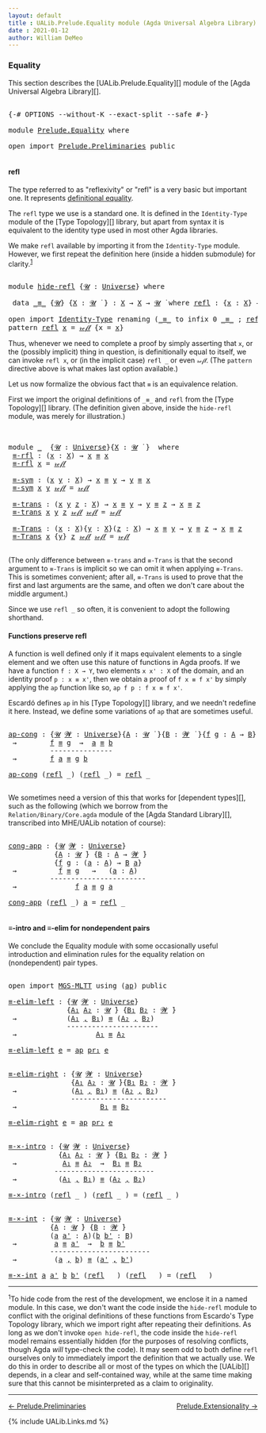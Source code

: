 ```yaml
---
layout: default
title : UALib.Prelude.Equality module (Agda Universal Algebra Library)
date : 2021-01-12
author: William DeMeo
---
```


### <a id="equality">Equality</a>

This section describes the [UALib.Prelude.Equality][] module of the [Agda Universal Algebra Library][].

<pre class="Agda">

<a id="291" class="Symbol">{-#</a> <a id="295" class="Keyword">OPTIONS</a> <a id="303" class="Pragma">--without-K</a> <a id="315" class="Pragma">--exact-split</a> <a id="329" class="Pragma">--safe</a> <a id="336" class="Symbol">#-}</a>

<a id="341" class="Keyword">module</a> <a id="348" href="Prelude.Equality.html" class="Module">Prelude.Equality</a> <a id="365" class="Keyword">where</a>

<a id="372" class="Keyword">open</a> <a id="377" class="Keyword">import</a> <a id="384" href="Prelude.Preliminaries.html" class="Module">Prelude.Preliminaries</a> <a id="406" class="Keyword">public</a>

</pre>

#### <a id="refl">refl</a>

The type referred to as "reflexivity" or "refl" is a very basic but important one. It represents [definitional equality](https://ncatlab.org/nlab/show/equality#definitional_equality).

The `refl` type we use is a standard one. It is defined in the `Identity-Type` module of the [Type Topology][] library, but apart from syntax it is equivalent to the identity type used in most other Agda libraries.

We make `refl` available by importing it from the `Identity-Type` module.  However, we first repeat the definition here (inside a hidden submodule) for clarity.<sup>[1](Prelude.Equality.html#fn1)</sup>

<pre class="Agda">

<a id="1072" class="Keyword">module</a> <a id="hide-refl"></a><a id="1079" href="Prelude.Equality.html#1079" class="Module">hide-refl</a> <a id="1089" class="Symbol">{</a><a id="1090" href="Prelude.Equality.html#1090" class="Bound">𝓤</a> <a id="1092" class="Symbol">:</a> <a id="1094" href="Agda.Primitive.html#423" class="Postulate">Universe</a><a id="1102" class="Symbol">}</a> <a id="1104" class="Keyword">where</a>

 <a id="1112" class="Keyword">data</a> <a id="hide-refl._≡_"></a><a id="1117" href="Prelude.Equality.html#1117" class="Datatype Operator">_≡_</a> <a id="1121" class="Symbol">{</a><a id="1122" href="Prelude.Equality.html#1122" class="Bound">𝓤</a><a id="1123" class="Symbol">}</a> <a id="1125" class="Symbol">{</a><a id="1126" href="Prelude.Equality.html#1126" class="Bound">X</a> <a id="1128" class="Symbol">:</a> <a id="1130" href="Prelude.Equality.html#1122" class="Bound">𝓤</a> <a id="1132" href="Universes.html#403" class="Function Operator">̇</a> <a id="1134" class="Symbol">}</a> <a id="1136" class="Symbol">:</a> <a id="1138" href="Prelude.Equality.html#1126" class="Bound">X</a> <a id="1140" class="Symbol">→</a> <a id="1142" href="Prelude.Equality.html#1126" class="Bound">X</a> <a id="1144" class="Symbol">→</a> <a id="1146" href="Prelude.Equality.html#1122" class="Bound">𝓤</a> <a id="1148" href="Universes.html#403" class="Function Operator">̇</a> <a id="1150" class="Keyword">where</a> <a id="hide-refl._≡_.refl"></a><a id="1156" href="Prelude.Equality.html#1156" class="InductiveConstructor">refl</a> <a id="1161" class="Symbol">:</a> <a id="1163" class="Symbol">{</a><a id="1164" href="Prelude.Equality.html#1164" class="Bound">x</a> <a id="1166" class="Symbol">:</a> <a id="1168" href="Prelude.Equality.html#1126" class="Bound">X</a><a id="1169" class="Symbol">}</a> <a id="1171" class="Symbol">→</a> <a id="1173" href="Prelude.Equality.html#1164" class="Bound">x</a> <a id="1175" href="Prelude.Equality.html#1117" class="Datatype Operator">≡</a> <a id="1177" href="Prelude.Equality.html#1164" class="Bound">x</a>

<a id="1180" class="Keyword">open</a> <a id="1185" class="Keyword">import</a> <a id="1192" href="Identity-Type.html" class="Module">Identity-Type</a> <a id="1206" class="Keyword">renaming</a> <a id="1215" class="Symbol">(</a><a id="1216" href="Identity-Type.html#121" class="Datatype Operator">_≡_</a> <a id="1220" class="Symbol">to</a> <a id="1223" class="Keyword">infix</a> <a id="1229" class="Number">0</a> <a id="_≡_"></a><a id="1231" href="Prelude.Equality.html#1231" class="Datatype Operator">_≡_</a> <a id="1235" class="Symbol">;</a> <a id="1237" href="Identity-Type.html#162" class="InductiveConstructor">refl</a> <a id="1242" class="Symbol">to</a> <a id="refl"></a><a id="1245" href="Prelude.Equality.html#1245" class="InductiveConstructor">𝓇ℯ𝒻𝓁</a><a id="1249" class="Symbol">)</a> <a id="1251" class="Keyword">public</a>
<a id="1258" class="Keyword">pattern</a> <a id="refl"></a><a id="1266" href="Prelude.Equality.html#1266" class="InductiveConstructor">refl</a> <a id="1271" href="Prelude.Equality.html#1285" class="Bound">x</a> <a id="1273" class="Symbol">=</a> <a id="1275" href="Prelude.Equality.html#1245" class="InductiveConstructor">𝓇ℯ𝒻𝓁</a> <a id="1280" class="Symbol">{</a>x <a id="1283" class="Symbol">=</a> <a id="1285" href="Prelude.Equality.html#1285" class="Bound">x</a><a id="1286" class="Symbol">}</a>
</pre>

Thus, whenever we need to complete a proof by simply asserting that `x`, or the (possibly implicit) thing in question, is definitionally equal to itself, we can invoke `refl x`, or (in the implicit case) `refl _` or even `𝓇ℯ𝒻𝓁`. (The `pattern` directive above is what makes last option available.)


Let us now formalize the obvious fact that `≡` is an equivalence relation.

First we import the original definitions of `_≡_` and `refl` from the [Type Topology][] library. (The definition given above, inside the `hide-refl` module, was merely for illustration.)

<pre class="Agda">


<a id="1879" class="Keyword">module</a> <a id="1886" href="Prelude.Equality.html#1886" class="Module">_</a>  <a id="1889" class="Symbol">{</a><a id="1890" href="Prelude.Equality.html#1890" class="Bound">𝓤</a> <a id="1892" class="Symbol">:</a> <a id="1894" href="Agda.Primitive.html#423" class="Postulate">Universe</a><a id="1902" class="Symbol">}{</a><a id="1904" href="Prelude.Equality.html#1904" class="Bound">X</a> <a id="1906" class="Symbol">:</a> <a id="1908" href="Prelude.Equality.html#1890" class="Bound">𝓤</a> <a id="1910" href="Universes.html#403" class="Function Operator">̇</a> <a id="1912" class="Symbol">}</a>  <a id="1915" class="Keyword">where</a>
 <a id="1922" href="Prelude.Equality.html#1922" class="Function">≡-rfl</a> <a id="1928" class="Symbol">:</a> <a id="1930" class="Symbol">(</a><a id="1931" href="Prelude.Equality.html#1931" class="Bound">x</a> <a id="1933" class="Symbol">:</a> <a id="1935" href="Prelude.Equality.html#1904" class="Bound">X</a><a id="1936" class="Symbol">)</a> <a id="1938" class="Symbol">→</a> <a id="1940" href="Prelude.Equality.html#1931" class="Bound">x</a> <a id="1942" href="Prelude.Equality.html#1231" class="Datatype Operator">≡</a> <a id="1944" href="Prelude.Equality.html#1931" class="Bound">x</a>
 <a id="1947" href="Prelude.Equality.html#1922" class="Function">≡-rfl</a> <a id="1953" href="Prelude.Equality.html#1953" class="Bound">x</a> <a id="1955" class="Symbol">=</a> <a id="1957" href="Prelude.Equality.html#1245" class="InductiveConstructor">𝓇ℯ𝒻𝓁</a>

 <a id="1964" href="Prelude.Equality.html#1964" class="Function">≡-sym</a> <a id="1970" class="Symbol">:</a> <a id="1972" class="Symbol">(</a><a id="1973" href="Prelude.Equality.html#1973" class="Bound">x</a> <a id="1975" href="Prelude.Equality.html#1975" class="Bound">y</a> <a id="1977" class="Symbol">:</a> <a id="1979" href="Prelude.Equality.html#1904" class="Bound">X</a><a id="1980" class="Symbol">)</a> <a id="1982" class="Symbol">→</a> <a id="1984" href="Prelude.Equality.html#1973" class="Bound">x</a> <a id="1986" href="Prelude.Equality.html#1231" class="Datatype Operator">≡</a> <a id="1988" href="Prelude.Equality.html#1975" class="Bound">y</a> <a id="1990" class="Symbol">→</a> <a id="1992" href="Prelude.Equality.html#1975" class="Bound">y</a> <a id="1994" href="Prelude.Equality.html#1231" class="Datatype Operator">≡</a> <a id="1996" href="Prelude.Equality.html#1973" class="Bound">x</a>
 <a id="1999" href="Prelude.Equality.html#1964" class="Function">≡-sym</a> <a id="2005" href="Prelude.Equality.html#2005" class="Bound">x</a> <a id="2007" href="Prelude.Equality.html#2007" class="Bound">y</a> <a id="2009" href="Prelude.Equality.html#1245" class="InductiveConstructor">𝓇ℯ𝒻𝓁</a> <a id="2014" class="Symbol">=</a> <a id="2016" href="Prelude.Equality.html#1245" class="InductiveConstructor">𝓇ℯ𝒻𝓁</a>

 <a id="2023" href="Prelude.Equality.html#2023" class="Function">≡-trans</a> <a id="2031" class="Symbol">:</a> <a id="2033" class="Symbol">(</a><a id="2034" href="Prelude.Equality.html#2034" class="Bound">x</a> <a id="2036" href="Prelude.Equality.html#2036" class="Bound">y</a> <a id="2038" href="Prelude.Equality.html#2038" class="Bound">z</a> <a id="2040" class="Symbol">:</a> <a id="2042" href="Prelude.Equality.html#1904" class="Bound">X</a><a id="2043" class="Symbol">)</a> <a id="2045" class="Symbol">→</a> <a id="2047" href="Prelude.Equality.html#2034" class="Bound">x</a> <a id="2049" href="Prelude.Equality.html#1231" class="Datatype Operator">≡</a> <a id="2051" href="Prelude.Equality.html#2036" class="Bound">y</a> <a id="2053" class="Symbol">→</a> <a id="2055" href="Prelude.Equality.html#2036" class="Bound">y</a> <a id="2057" href="Prelude.Equality.html#1231" class="Datatype Operator">≡</a> <a id="2059" href="Prelude.Equality.html#2038" class="Bound">z</a> <a id="2061" class="Symbol">→</a> <a id="2063" href="Prelude.Equality.html#2034" class="Bound">x</a> <a id="2065" href="Prelude.Equality.html#1231" class="Datatype Operator">≡</a> <a id="2067" href="Prelude.Equality.html#2038" class="Bound">z</a>
 <a id="2070" href="Prelude.Equality.html#2023" class="Function">≡-trans</a> <a id="2078" href="Prelude.Equality.html#2078" class="Bound">x</a> <a id="2080" href="Prelude.Equality.html#2080" class="Bound">y</a> <a id="2082" href="Prelude.Equality.html#2082" class="Bound">z</a> <a id="2084" href="Prelude.Equality.html#1245" class="InductiveConstructor">𝓇ℯ𝒻𝓁</a> <a id="2089" href="Prelude.Equality.html#1245" class="InductiveConstructor">𝓇ℯ𝒻𝓁</a> <a id="2094" class="Symbol">=</a> <a id="2096" href="Prelude.Equality.html#1245" class="InductiveConstructor">𝓇ℯ𝒻𝓁</a>

 <a id="2103" href="Prelude.Equality.html#2103" class="Function">≡-Trans</a> <a id="2111" class="Symbol">:</a> <a id="2113" class="Symbol">(</a><a id="2114" href="Prelude.Equality.html#2114" class="Bound">x</a> <a id="2116" class="Symbol">:</a> <a id="2118" href="Prelude.Equality.html#1904" class="Bound">X</a><a id="2119" class="Symbol">){</a><a id="2121" href="Prelude.Equality.html#2121" class="Bound">y</a> <a id="2123" class="Symbol">:</a> <a id="2125" href="Prelude.Equality.html#1904" class="Bound">X</a><a id="2126" class="Symbol">}(</a><a id="2128" href="Prelude.Equality.html#2128" class="Bound">z</a> <a id="2130" class="Symbol">:</a> <a id="2132" href="Prelude.Equality.html#1904" class="Bound">X</a><a id="2133" class="Symbol">)</a> <a id="2135" class="Symbol">→</a> <a id="2137" href="Prelude.Equality.html#2114" class="Bound">x</a> <a id="2139" href="Prelude.Equality.html#1231" class="Datatype Operator">≡</a> <a id="2141" href="Prelude.Equality.html#2121" class="Bound">y</a> <a id="2143" class="Symbol">→</a> <a id="2145" href="Prelude.Equality.html#2121" class="Bound">y</a> <a id="2147" href="Prelude.Equality.html#1231" class="Datatype Operator">≡</a> <a id="2149" href="Prelude.Equality.html#2128" class="Bound">z</a> <a id="2151" class="Symbol">→</a> <a id="2153" href="Prelude.Equality.html#2114" class="Bound">x</a> <a id="2155" href="Prelude.Equality.html#1231" class="Datatype Operator">≡</a> <a id="2157" href="Prelude.Equality.html#2128" class="Bound">z</a>
 <a id="2160" href="Prelude.Equality.html#2103" class="Function">≡-Trans</a> <a id="2168" href="Prelude.Equality.html#2168" class="Bound">x</a> <a id="2170" class="Symbol">{</a><a id="2171" href="Prelude.Equality.html#2171" class="Bound">y</a><a id="2172" class="Symbol">}</a> <a id="2174" href="Prelude.Equality.html#2174" class="Bound">z</a> <a id="2176" href="Prelude.Equality.html#1245" class="InductiveConstructor">𝓇ℯ𝒻𝓁</a> <a id="2181" href="Prelude.Equality.html#1245" class="InductiveConstructor">𝓇ℯ𝒻𝓁</a> <a id="2186" class="Symbol">=</a> <a id="2188" href="Prelude.Equality.html#1245" class="InductiveConstructor">𝓇ℯ𝒻𝓁</a>

</pre>

(The only difference between `≡-trans` and `≡-Trans` is that the second argument to `≡-Trans` is implicit so we can omit it when applying `≡-Trans`.  This is sometimes convenient; after all, `≡-Trans` is used to prove that the first and last arguments are the same, and often we don't care about the middle argument.)

Since we use `refl _` so often, it is convenient to adopt the following shorthand.


#### <a id="functions-preserve-refl">Functions preserve refl</a>

A function is well defined only if it maps equivalent elements to a single element and we often use this nature of functions in Agda proofs.  If we have a function `f : X → Y`, two elements `x x' : X` of the domain, and an identity proof `p : x ≡ x'`, then we obtain a proof of `f x ≡ f x'` by simply applying the `ap` function like so, `ap f p : f x ≡ f x'`.

Escardó defines `ap` in his [Type Topology][] library, and we needn't redefine it here. Instead, we define some variations of `ap` that are sometimes useful.

<pre class="Agda">

<a id="ap-cong"></a><a id="3210" href="Prelude.Equality.html#3210" class="Function">ap-cong</a> <a id="3218" class="Symbol">:</a> <a id="3220" class="Symbol">{</a><a id="3221" href="Prelude.Equality.html#3221" class="Bound">𝓤</a> <a id="3223" href="Prelude.Equality.html#3223" class="Bound">𝓦</a> <a id="3225" class="Symbol">:</a> <a id="3227" href="Agda.Primitive.html#423" class="Postulate">Universe</a><a id="3235" class="Symbol">}{</a><a id="3237" href="Prelude.Equality.html#3237" class="Bound">A</a> <a id="3239" class="Symbol">:</a> <a id="3241" href="Prelude.Equality.html#3221" class="Bound">𝓤</a> <a id="3243" href="Universes.html#403" class="Function Operator">̇</a> <a id="3245" class="Symbol">}{</a><a id="3247" href="Prelude.Equality.html#3247" class="Bound">B</a> <a id="3249" class="Symbol">:</a> <a id="3251" href="Prelude.Equality.html#3223" class="Bound">𝓦</a> <a id="3253" href="Universes.html#403" class="Function Operator">̇</a> <a id="3255" class="Symbol">}{</a><a id="3257" href="Prelude.Equality.html#3257" class="Bound">f</a> <a id="3259" href="Prelude.Equality.html#3259" class="Bound">g</a> <a id="3261" class="Symbol">:</a> <a id="3263" href="Prelude.Equality.html#3237" class="Bound">A</a> <a id="3265" class="Symbol">→</a> <a id="3267" href="Prelude.Equality.html#3247" class="Bound">B</a><a id="3268" class="Symbol">}</a> <a id="3270" class="Symbol">{</a><a id="3271" href="Prelude.Equality.html#3271" class="Bound">a</a> <a id="3273" href="Prelude.Equality.html#3273" class="Bound">b</a> <a id="3275" class="Symbol">:</a> <a id="3277" href="Prelude.Equality.html#3237" class="Bound">A</a><a id="3278" class="Symbol">}</a>
 <a id="3281" class="Symbol">→</a>        <a id="3290" href="Prelude.Equality.html#3257" class="Bound">f</a> <a id="3292" href="Prelude.Equality.html#1231" class="Datatype Operator">≡</a> <a id="3294" href="Prelude.Equality.html#3259" class="Bound">g</a>  <a id="3297" class="Symbol">→</a>  <a id="3300" href="Prelude.Equality.html#3271" class="Bound">a</a> <a id="3302" href="Prelude.Equality.html#1231" class="Datatype Operator">≡</a> <a id="3304" href="Prelude.Equality.html#3273" class="Bound">b</a>
          <a id="3316" class="Comment">---------------</a>
 <a id="3333" class="Symbol">→</a>        <a id="3342" href="Prelude.Equality.html#3257" class="Bound">f</a> <a id="3344" href="Prelude.Equality.html#3271" class="Bound">a</a> <a id="3346" href="Prelude.Equality.html#1231" class="Datatype Operator">≡</a> <a id="3348" href="Prelude.Equality.html#3259" class="Bound">g</a> <a id="3350" href="Prelude.Equality.html#3273" class="Bound">b</a>

<a id="3353" href="Prelude.Equality.html#3210" class="Function">ap-cong</a> <a id="3361" class="Symbol">(</a><a id="3362" href="Prelude.Equality.html#1266" class="InductiveConstructor">refl</a> <a id="3367" class="Symbol">_)</a> <a id="3370" class="Symbol">(</a><a id="3371" href="Prelude.Equality.html#1266" class="InductiveConstructor">refl</a> <a id="3376" class="Symbol">_)</a> <a id="3379" class="Symbol">=</a> <a id="3381" href="Prelude.Equality.html#1266" class="InductiveConstructor">refl</a> <a id="3386" class="Symbol">_</a>

</pre>

We sometimes need a version of this that works for [dependent types][], such as the following (which we borrow from the `Relation/Binary/Core.agda` module of the [Agda Standard Library][], transcribed into MHE/UALib notation of course):

<pre class="Agda">

<a id="cong-app"></a><a id="3653" href="Prelude.Equality.html#3653" class="Function">cong-app</a> <a id="3662" class="Symbol">:</a> <a id="3664" class="Symbol">{</a><a id="3665" href="Prelude.Equality.html#3665" class="Bound">𝓤</a> <a id="3667" href="Prelude.Equality.html#3667" class="Bound">𝓦</a> <a id="3669" class="Symbol">:</a> <a id="3671" href="Agda.Primitive.html#423" class="Postulate">Universe</a><a id="3679" class="Symbol">}</a>
           <a id="3692" class="Symbol">{</a><a id="3693" href="Prelude.Equality.html#3693" class="Bound">A</a> <a id="3695" class="Symbol">:</a> <a id="3697" href="Prelude.Equality.html#3665" class="Bound">𝓤</a> <a id="3699" href="Universes.html#403" class="Function Operator">̇</a><a id="3700" class="Symbol">}</a> <a id="3702" class="Symbol">{</a><a id="3703" href="Prelude.Equality.html#3703" class="Bound">B</a> <a id="3705" class="Symbol">:</a> <a id="3707" href="Prelude.Equality.html#3693" class="Bound">A</a> <a id="3709" class="Symbol">→</a> <a id="3711" href="Prelude.Equality.html#3667" class="Bound">𝓦</a> <a id="3713" href="Universes.html#403" class="Function Operator">̇</a><a id="3714" class="Symbol">}</a>
           <a id="3727" class="Symbol">{</a><a id="3728" href="Prelude.Equality.html#3728" class="Bound">f</a> <a id="3730" href="Prelude.Equality.html#3730" class="Bound">g</a> <a id="3732" class="Symbol">:</a> <a id="3734" class="Symbol">(</a><a id="3735" href="Prelude.Equality.html#3735" class="Bound">a</a> <a id="3737" class="Symbol">:</a> <a id="3739" href="Prelude.Equality.html#3693" class="Bound">A</a><a id="3740" class="Symbol">)</a> <a id="3742" class="Symbol">→</a> <a id="3744" href="Prelude.Equality.html#3703" class="Bound">B</a> <a id="3746" href="Prelude.Equality.html#3735" class="Bound">a</a><a id="3747" class="Symbol">}</a>
 <a id="3750" class="Symbol">→</a>          <a id="3761" href="Prelude.Equality.html#3728" class="Bound">f</a> <a id="3763" href="Prelude.Equality.html#1231" class="Datatype Operator">≡</a> <a id="3765" href="Prelude.Equality.html#3730" class="Bound">g</a>   <a id="3769" class="Symbol">→</a>   <a id="3773" class="Symbol">(</a><a id="3774" href="Prelude.Equality.html#3774" class="Bound">a</a> <a id="3776" class="Symbol">:</a> <a id="3778" href="Prelude.Equality.html#3693" class="Bound">A</a><a id="3779" class="Symbol">)</a>
          <a id="3791" class="Comment">-----------------------</a>
 <a id="3816" class="Symbol">→</a>              <a id="3831" href="Prelude.Equality.html#3728" class="Bound">f</a> <a id="3833" href="Prelude.Equality.html#3774" class="Bound">a</a> <a id="3835" href="Prelude.Equality.html#1231" class="Datatype Operator">≡</a> <a id="3837" href="Prelude.Equality.html#3730" class="Bound">g</a> <a id="3839" href="Prelude.Equality.html#3774" class="Bound">a</a>

<a id="3842" href="Prelude.Equality.html#3653" class="Function">cong-app</a> <a id="3851" class="Symbol">(</a><a id="3852" href="Prelude.Equality.html#1266" class="InductiveConstructor">refl</a> <a id="3857" class="Symbol">_)</a> <a id="3860" href="Prelude.Equality.html#3860" class="Bound">a</a> <a id="3862" class="Symbol">=</a> <a id="3864" href="Prelude.Equality.html#1266" class="InductiveConstructor">refl</a> <a id="3869" class="Symbol">_</a>

</pre>




#### <a id="≡-intro-and-≡-elim-for-nondependent-pairs">≡-intro and ≡-elim for nondependent pairs</a>

We conclude the Equality module with some occasionally useful introduction and elimination rules for the equality relation on (nondependent) pair types.



<pre class="Agda">

<a id="4159" class="Keyword">open</a> <a id="4164" class="Keyword">import</a> <a id="4171" href="MGS-MLTT.html" class="Module">MGS-MLTT</a> <a id="4180" class="Keyword">using</a> <a id="4186" class="Symbol">(</a><a id="4187" href="MGS-MLTT.html#6613" class="Function">ap</a><a id="4189" class="Symbol">)</a> <a id="4191" class="Keyword">public</a>

<a id="≡-elim-left"></a><a id="4199" href="Prelude.Equality.html#4199" class="Function">≡-elim-left</a> <a id="4211" class="Symbol">:</a> <a id="4213" class="Symbol">{</a><a id="4214" href="Prelude.Equality.html#4214" class="Bound">𝓤</a> <a id="4216" href="Prelude.Equality.html#4216" class="Bound">𝓦</a> <a id="4218" class="Symbol">:</a> <a id="4220" href="Agda.Primitive.html#423" class="Postulate">Universe</a><a id="4228" class="Symbol">}</a>
              <a id="4244" class="Symbol">{</a><a id="4245" href="Prelude.Equality.html#4245" class="Bound">A₁</a> <a id="4248" href="Prelude.Equality.html#4248" class="Bound">A₂</a> <a id="4251" class="Symbol">:</a> <a id="4253" href="Prelude.Equality.html#4214" class="Bound">𝓤</a> <a id="4255" href="Universes.html#403" class="Function Operator">̇</a><a id="4256" class="Symbol">}</a> <a id="4258" class="Symbol">{</a><a id="4259" href="Prelude.Equality.html#4259" class="Bound">B₁</a> <a id="4262" href="Prelude.Equality.html#4262" class="Bound">B₂</a> <a id="4265" class="Symbol">:</a> <a id="4267" href="Prelude.Equality.html#4216" class="Bound">𝓦</a> <a id="4269" href="Universes.html#403" class="Function Operator">̇</a><a id="4270" class="Symbol">}</a>
 <a id="4273" class="Symbol">→</a>            <a id="4286" class="Symbol">(</a><a id="4287" href="Prelude.Equality.html#4245" class="Bound">A₁</a> <a id="4290" href="Prelude.Preliminaries.html#14538" class="InductiveConstructor Operator">,</a> <a id="4292" href="Prelude.Equality.html#4259" class="Bound">B₁</a><a id="4294" class="Symbol">)</a> <a id="4296" href="Prelude.Equality.html#1231" class="Datatype Operator">≡</a> <a id="4298" class="Symbol">(</a><a id="4299" href="Prelude.Equality.html#4248" class="Bound">A₂</a> <a id="4302" href="Prelude.Preliminaries.html#14538" class="InductiveConstructor Operator">,</a> <a id="4304" href="Prelude.Equality.html#4262" class="Bound">B₂</a><a id="4306" class="Symbol">)</a>
              <a id="4322" class="Comment">----------------------</a>
 <a id="4346" class="Symbol">→</a>                   <a id="4366" href="Prelude.Equality.html#4245" class="Bound">A₁</a> <a id="4369" href="Prelude.Equality.html#1231" class="Datatype Operator">≡</a> <a id="4371" href="Prelude.Equality.html#4248" class="Bound">A₂</a>

<a id="4375" href="Prelude.Equality.html#4199" class="Function">≡-elim-left</a> <a id="4387" href="Prelude.Equality.html#4387" class="Bound">e</a> <a id="4389" class="Symbol">=</a> <a id="4391" href="MGS-MLTT.html#6613" class="Function">ap</a> <a id="4394" href="MGS-MLTT.html#2942" class="Function">pr₁</a> <a id="4398" href="Prelude.Equality.html#4387" class="Bound">e</a>


<a id="≡-elim-right"></a><a id="4402" href="Prelude.Equality.html#4402" class="Function">≡-elim-right</a> <a id="4415" class="Symbol">:</a> <a id="4417" class="Symbol">{</a><a id="4418" href="Prelude.Equality.html#4418" class="Bound">𝓤</a> <a id="4420" href="Prelude.Equality.html#4420" class="Bound">𝓦</a> <a id="4422" class="Symbol">:</a> <a id="4424" href="Agda.Primitive.html#423" class="Postulate">Universe</a><a id="4432" class="Symbol">}</a>
               <a id="4449" class="Symbol">{</a><a id="4450" href="Prelude.Equality.html#4450" class="Bound">A₁</a> <a id="4453" href="Prelude.Equality.html#4453" class="Bound">A₂</a> <a id="4456" class="Symbol">:</a> <a id="4458" href="Prelude.Equality.html#4418" class="Bound">𝓤</a> <a id="4460" href="Universes.html#403" class="Function Operator">̇</a><a id="4461" class="Symbol">}{</a><a id="4463" href="Prelude.Equality.html#4463" class="Bound">B₁</a> <a id="4466" href="Prelude.Equality.html#4466" class="Bound">B₂</a> <a id="4469" class="Symbol">:</a> <a id="4471" href="Prelude.Equality.html#4420" class="Bound">𝓦</a> <a id="4473" href="Universes.html#403" class="Function Operator">̇</a><a id="4474" class="Symbol">}</a>
 <a id="4477" class="Symbol">→</a>             <a id="4491" class="Symbol">(</a><a id="4492" href="Prelude.Equality.html#4450" class="Bound">A₁</a> <a id="4495" href="Prelude.Preliminaries.html#14538" class="InductiveConstructor Operator">,</a> <a id="4497" href="Prelude.Equality.html#4463" class="Bound">B₁</a><a id="4499" class="Symbol">)</a> <a id="4501" href="Prelude.Equality.html#1231" class="Datatype Operator">≡</a> <a id="4503" class="Symbol">(</a><a id="4504" href="Prelude.Equality.html#4453" class="Bound">A₂</a> <a id="4507" href="Prelude.Preliminaries.html#14538" class="InductiveConstructor Operator">,</a> <a id="4509" href="Prelude.Equality.html#4466" class="Bound">B₂</a><a id="4511" class="Symbol">)</a>
               <a id="4528" class="Comment">-----------------------</a>
 <a id="4553" class="Symbol">→</a>                    <a id="4574" href="Prelude.Equality.html#4463" class="Bound">B₁</a> <a id="4577" href="Prelude.Equality.html#1231" class="Datatype Operator">≡</a> <a id="4579" href="Prelude.Equality.html#4466" class="Bound">B₂</a>

<a id="4583" href="Prelude.Equality.html#4402" class="Function">≡-elim-right</a> <a id="4596" href="Prelude.Equality.html#4596" class="Bound">e</a> <a id="4598" class="Symbol">=</a> <a id="4600" href="MGS-MLTT.html#6613" class="Function">ap</a> <a id="4603" href="MGS-MLTT.html#3001" class="Function">pr₂</a> <a id="4607" href="Prelude.Equality.html#4596" class="Bound">e</a>


<a id="≡-×-intro"></a><a id="4611" href="Prelude.Equality.html#4611" class="Function">≡-×-intro</a> <a id="4621" class="Symbol">:</a> <a id="4623" class="Symbol">{</a><a id="4624" href="Prelude.Equality.html#4624" class="Bound">𝓤</a> <a id="4626" href="Prelude.Equality.html#4626" class="Bound">𝓦</a> <a id="4628" class="Symbol">:</a> <a id="4630" href="Agda.Primitive.html#423" class="Postulate">Universe</a><a id="4638" class="Symbol">}</a>
            <a id="4652" class="Symbol">{</a><a id="4653" href="Prelude.Equality.html#4653" class="Bound">A₁</a> <a id="4656" href="Prelude.Equality.html#4656" class="Bound">A₂</a> <a id="4659" class="Symbol">:</a> <a id="4661" href="Prelude.Equality.html#4624" class="Bound">𝓤</a> <a id="4663" href="Universes.html#403" class="Function Operator">̇</a><a id="4664" class="Symbol">}</a> <a id="4666" class="Symbol">{</a><a id="4667" href="Prelude.Equality.html#4667" class="Bound">B₁</a> <a id="4670" href="Prelude.Equality.html#4670" class="Bound">B₂</a> <a id="4673" class="Symbol">:</a> <a id="4675" href="Prelude.Equality.html#4626" class="Bound">𝓦</a> <a id="4677" href="Universes.html#403" class="Function Operator">̇</a><a id="4678" class="Symbol">}</a>
 <a id="4681" class="Symbol">→</a>           <a id="4693" href="Prelude.Equality.html#4653" class="Bound">A₁</a> <a id="4696" href="Prelude.Equality.html#1231" class="Datatype Operator">≡</a> <a id="4698" href="Prelude.Equality.html#4656" class="Bound">A₂</a>  <a id="4702" class="Symbol">→</a>  <a id="4705" href="Prelude.Equality.html#4667" class="Bound">B₁</a> <a id="4708" href="Prelude.Equality.html#1231" class="Datatype Operator">≡</a> <a id="4710" href="Prelude.Equality.html#4670" class="Bound">B₂</a>
           <a id="4724" class="Comment">------------------------</a>
 <a id="4750" class="Symbol">→</a>          <a id="4761" class="Symbol">(</a><a id="4762" href="Prelude.Equality.html#4653" class="Bound">A₁</a> <a id="4765" href="Prelude.Preliminaries.html#14538" class="InductiveConstructor Operator">,</a> <a id="4767" href="Prelude.Equality.html#4667" class="Bound">B₁</a><a id="4769" class="Symbol">)</a> <a id="4771" href="Prelude.Equality.html#1231" class="Datatype Operator">≡</a> <a id="4773" class="Symbol">(</a><a id="4774" href="Prelude.Equality.html#4656" class="Bound">A₂</a> <a id="4777" href="Prelude.Preliminaries.html#14538" class="InductiveConstructor Operator">,</a> <a id="4779" href="Prelude.Equality.html#4670" class="Bound">B₂</a><a id="4781" class="Symbol">)</a>

<a id="4784" href="Prelude.Equality.html#4611" class="Function">≡-×-intro</a> <a id="4794" class="Symbol">(</a><a id="4795" href="Prelude.Equality.html#1266" class="InductiveConstructor">refl</a> <a id="4800" class="Symbol">_</a> <a id="4802" class="Symbol">)</a> <a id="4804" class="Symbol">(</a><a id="4805" href="Prelude.Equality.html#1266" class="InductiveConstructor">refl</a> <a id="4810" class="Symbol">_</a> <a id="4812" class="Symbol">)</a> <a id="4814" class="Symbol">=</a> <a id="4816" class="Symbol">(</a><a id="4817" href="Prelude.Equality.html#1266" class="InductiveConstructor">refl</a> <a id="4822" class="Symbol">_</a> <a id="4824" class="Symbol">)</a>


<a id="≡-×-int"></a><a id="4828" href="Prelude.Equality.html#4828" class="Function">≡-×-int</a> <a id="4836" class="Symbol">:</a> <a id="4838" class="Symbol">{</a><a id="4839" href="Prelude.Equality.html#4839" class="Bound">𝓤</a> <a id="4841" href="Prelude.Equality.html#4841" class="Bound">𝓦</a> <a id="4843" class="Symbol">:</a> <a id="4845" href="Agda.Primitive.html#423" class="Postulate">Universe</a><a id="4853" class="Symbol">}</a>
          <a id="4865" class="Symbol">{</a><a id="4866" href="Prelude.Equality.html#4866" class="Bound">A</a> <a id="4868" class="Symbol">:</a> <a id="4870" href="Prelude.Equality.html#4839" class="Bound">𝓤</a> <a id="4872" href="Universes.html#403" class="Function Operator">̇</a><a id="4873" class="Symbol">}</a> <a id="4875" class="Symbol">{</a><a id="4876" href="Prelude.Equality.html#4876" class="Bound">B</a> <a id="4878" class="Symbol">:</a> <a id="4880" href="Prelude.Equality.html#4841" class="Bound">𝓦</a> <a id="4882" href="Universes.html#403" class="Function Operator">̇</a><a id="4883" class="Symbol">}</a>
          <a id="4895" class="Symbol">(</a><a id="4896" href="Prelude.Equality.html#4896" class="Bound">a</a> <a id="4898" href="Prelude.Equality.html#4898" class="Bound">a&#39;</a> <a id="4901" class="Symbol">:</a> <a id="4903" href="Prelude.Equality.html#4866" class="Bound">A</a><a id="4904" class="Symbol">)(</a><a id="4906" href="Prelude.Equality.html#4906" class="Bound">b</a> <a id="4908" href="Prelude.Equality.html#4908" class="Bound">b&#39;</a> <a id="4911" class="Symbol">:</a> <a id="4913" href="Prelude.Equality.html#4876" class="Bound">B</a><a id="4914" class="Symbol">)</a>
 <a id="4917" class="Symbol">→</a>         <a id="4927" href="Prelude.Equality.html#4896" class="Bound">a</a> <a id="4929" href="Prelude.Equality.html#1231" class="Datatype Operator">≡</a> <a id="4931" href="Prelude.Equality.html#4898" class="Bound">a&#39;</a>  <a id="4935" class="Symbol">→</a>  <a id="4938" href="Prelude.Equality.html#4906" class="Bound">b</a> <a id="4940" href="Prelude.Equality.html#1231" class="Datatype Operator">≡</a> <a id="4942" href="Prelude.Equality.html#4908" class="Bound">b&#39;</a>
          <a id="4955" class="Comment">------------------------</a>
 <a id="4981" class="Symbol">→</a>         <a id="4991" class="Symbol">(</a><a id="4992" href="Prelude.Equality.html#4896" class="Bound">a</a> <a id="4994" href="Prelude.Preliminaries.html#14538" class="InductiveConstructor Operator">,</a> <a id="4996" href="Prelude.Equality.html#4906" class="Bound">b</a><a id="4997" class="Symbol">)</a> <a id="4999" href="Prelude.Equality.html#1231" class="Datatype Operator">≡</a> <a id="5001" class="Symbol">(</a><a id="5002" href="Prelude.Equality.html#4898" class="Bound">a&#39;</a> <a id="5005" href="Prelude.Preliminaries.html#14538" class="InductiveConstructor Operator">,</a> <a id="5007" href="Prelude.Equality.html#4908" class="Bound">b&#39;</a><a id="5009" class="Symbol">)</a>

<a id="5012" href="Prelude.Equality.html#4828" class="Function">≡-×-int</a> <a id="5020" href="Prelude.Equality.html#5020" class="Bound">a</a> <a id="5022" href="Prelude.Equality.html#5022" class="Bound">a&#39;</a> <a id="5025" href="Prelude.Equality.html#5025" class="Bound">b</a> <a id="5027" href="Prelude.Equality.html#5027" class="Bound">b&#39;</a> <a id="5030" class="Symbol">(</a><a id="5031" href="Prelude.Equality.html#1266" class="InductiveConstructor">refl</a> <a id="5036" class="Symbol">_</a> <a id="5038" class="Symbol">)</a> <a id="5040" class="Symbol">(</a><a id="5041" href="Prelude.Equality.html#1266" class="InductiveConstructor">refl</a> <a id="5046" class="Symbol">_</a> <a id="5048" class="Symbol">)</a> <a id="5050" class="Symbol">=</a> <a id="5052" class="Symbol">(</a><a id="5053" href="Prelude.Equality.html#1266" class="InductiveConstructor">refl</a> <a id="5058" class="Symbol">_</a> <a id="5060" class="Symbol">)</a>
</pre>

-------------------------------------

<sup>1</sup><span class="footnote" id="fn1">To hide code from the rest of the development, we enclose it in a named module.  In this case, we don't want the code inside the `hide-refl` module to conflict with the original definitions of these functions from Escardo's Type Topology library, which we import right after repeating their definitions.  As long as we don't invoke `open hide-refl`, the code inside the `hide-refl` model remains essentially hidden (for the purposes of resolving conflicts, though Agda *will* type-check the code). It may seem odd to both define `refl` ourselves only to immediately import the definition that we actually use. We do this in order to describe all or most of the types on which the [UALib][] depends, in a clear and self-contained way, while at the same time making sure that this cannot be misinterpreted as a claim to originality.</span>

-------------------------------------


[← Prelude.Preliminaries ](Prelude.Preliminaries.html)
<span style="float:right;">[Prelude.Extensionality →](Prelude.Extensionality.html)</span>

{% include UALib.Links.md %}
